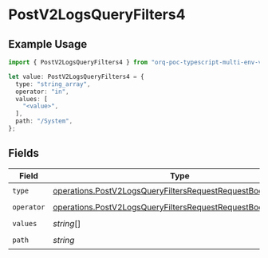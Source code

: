 # PostV2LogsQueryFilters4

## Example Usage

```typescript
import { PostV2LogsQueryFilters4 } from "orq-poc-typescript-multi-env-version/models/operations";

let value: PostV2LogsQueryFilters4 = {
  type: "string_array",
  operator: "in",
  values: [
    "<value>",
  ],
  path: "/System",
};
```

## Fields

| Field                                                                                                                                        | Type                                                                                                                                         | Required                                                                                                                                     | Description                                                                                                                                  |
| -------------------------------------------------------------------------------------------------------------------------------------------- | -------------------------------------------------------------------------------------------------------------------------------------------- | -------------------------------------------------------------------------------------------------------------------------------------------- | -------------------------------------------------------------------------------------------------------------------------------------------- |
| `type`                                                                                                                                       | [operations.PostV2LogsQueryFiltersRequestRequestBody4Type](../../models/operations/postv2logsqueryfiltersrequestrequestbody4type.md)         | :heavy_check_mark:                                                                                                                           | N/A                                                                                                                                          |
| `operator`                                                                                                                                   | [operations.PostV2LogsQueryFiltersRequestRequestBody4Operator](../../models/operations/postv2logsqueryfiltersrequestrequestbody4operator.md) | :heavy_check_mark:                                                                                                                           | N/A                                                                                                                                          |
| `values`                                                                                                                                     | *string*[]                                                                                                                                   | :heavy_check_mark:                                                                                                                           | N/A                                                                                                                                          |
| `path`                                                                                                                                       | *string*                                                                                                                                     | :heavy_check_mark:                                                                                                                           | N/A                                                                                                                                          |